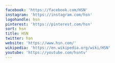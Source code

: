 ```yaml
---
facebook: 'https://facebook.com/HSN'
instagram: 'https://instagram.com/hsn'
logohandle: hsn
pinterest: 'https://pinterest.com/hsn'
sort: hsn
title: HSN
twitter: hsn
website: 'https://www.hsn.com/'
wikipedia: 'https://en.wikipedia.org/wiki/HSN'
youtube: 'https://youtube.com/hsntv'
---
```

